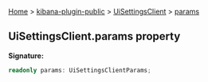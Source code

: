 [Home](./index) &gt; [kibana-plugin-public](./kibana-plugin-public.md) &gt; [UiSettingsClient](./kibana-plugin-public.uisettingsclient.md) &gt; [params](./kibana-plugin-public.uisettingsclient.params.md)

## UiSettingsClient.params property

<b>Signature:</b>

```typescript
readonly params: UiSettingsClientParams;
```
